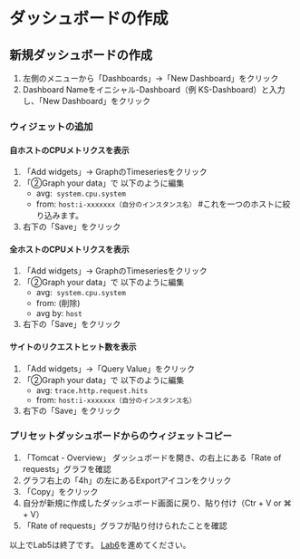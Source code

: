 # ダッシュボードの作成

## 新規ダッシュボードの作成

1.  左側のメニューから「Dashboards」→「New Dashboard」をクリック
2.  Dashboard Nameをイニシャル-Dashboard（例 KS-Dashboard）と入力し、「New Dashboard」をクリック

### ウィジェットの追加
#### 自ホストのCPUメトリクスを表示
 1. 「Add widgets」→ GraphのTimeseriesをクリック
2. 「②Graph your data」で 以下のように編集
    -  avg:  `system.cpu.system`
    -  from: `host:i-xxxxxxx（自分のインスタンス名）`        #これを一つのホストに絞り込みます。
 3. 右下の「Save」をクリック
#### 全ホストのCPUメトリクスを表示
1. 「Add widgets」→ GraphのTimeseriesをクリック
2. 「②Graph your data」で 以下のように編集
    -  avg:  `system.cpu.system`
    -  from: (削除)
    -  avg by: `host`
 3. 右下の「Save」をクリック
#### サイトのリクエストヒット数を表示
1.  「Add widgets」→「Query Value」をクリック
2.  「②Graph your data」で 以下のように編集
    -   avg: `trace.http.request.hits`
    -   from: `host:i-xxxxxxx（自分のインスタンス名）`
3.  右下の「Save」をクリック

### プリセットダッシュボードからのウィジェットコピー

1.  「Tomcat - Overview」 ダッシュボードを開き、の右上にある「Rate of requests」グラフを確認
2.  グラフ右上の「4h」の左にあるExportアイコンをクリック
3.  「Copy」をクリック
4.  自分が新規に作成したダッシュボード画面に戻り、貼り付け（Ctr + V or ⌘ + V）
5.  「Rate of requests」グラフが貼り付けられたことを確認

以上でLab5は終了です。
[Lab6](../Lab6)を進めてください。
